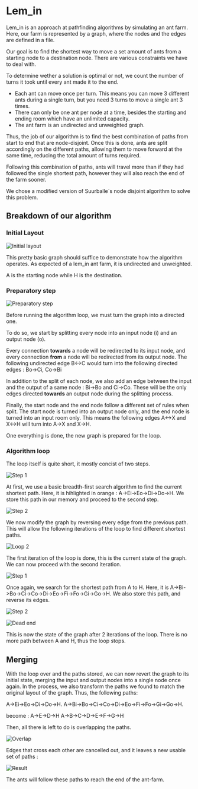 # Lem_in

Lem_in is an approach at pathfinding algorithms by simulating an ant farm. Here, our farm is represented by a graph, where the nodes and the edges are defined in a file.

Our goal is to find the shortest way to move a set amount of ants from a starting node to a destination node. There are various constraints we have to deal with.

To determine wether a solution is optimal or not, we count the number of turns it took until every ant made it to the end. 
- Each ant can move once per turn. This means you can move 3 different ants during a single turn, but you need 3 turns to move a single ant 3 times. 
- There can only be one ant per node at a time, besides the starting and ending room which have an unlimited capacity. 
- The ant farm is an undirected and unweighted graph.

Thus, the job of our algorithm is to find the best combination of paths from start to end that are node-disjoint. Once this is done, ants are split accordingly on the different paths, allowing them to move forward at the same time, reducing the total amount of turns required.

Following this combination of paths, ants will travel more than if they had followed the single shortest path, however they will also reach the end of the farm sooner.

We chose a modified version of Suurballe`s node disjoint algorithm to solve this problem.

## Breakdown of our algorithm

### Initial Layout

![Initial layout](https://i.imgur.com/qjepeI3.jpg)

This pretty basic graph should suffice to demonstrate how the algorithm operates. As expected of a lem_in ant farm, it is undirected and unweighted.

A is the starting node while H is the destination.

### Preparatory step

![Preparatory step](https://i.imgur.com/Xi6h6SF.jpg)

Before running the algorithm loop, we must turn the graph into a directed one.

To do so, we start by splitting every node into an input node (i) and an output node (o).

Every connection **towards** a node will be redirected to its input node, and every connection **from** a node will be redirected from its output node.
The following undirected edge B<->C would turn into the following directed edges : Bo->Ci, Co->Bi

In addition to the split of each node, we also add an edge between the input and the output of a same node : Bi->Bo and Ci->Co. These will be the only edges directed **towards** an output node during the splitting process.

Finally, the start node and the end node follow a different set of rules when split. The start node is turned into an output node only, and the end node is turned into an input room only.
This means the following edges A<->X and X<->H will turn into A->X and X->H.

One everything is done, the new graph is prepared for the loop.

### Algorithm loop

The loop itself is quite short, it mostly concist of two steps.

![Step 1](https://i.imgur.com/I5RcS5w.jpg)

At first, we use a basic breadth-first search algorithm to find the current shortest path. Here, it is hihlighted in orange : A->Ei->Eo->Di->Do->H.
We store this path in our memory and proceed to the second step.

![Step 2](https://i.imgur.com/TAMrJnY.jpg)

We now modify the graph by reversing every edge from the previous path. This will allow the following iterations of the loop to find different shortest paths.

![Loop 2](https://i.imgur.com/3DgQIzk.jpg)

The first iteration of the loop is done, this is the current state of the graph. We can now proceed with the second iteration.

![Step 1](https://i.imgur.com/jPxJ4ds.jpg)

Once again, we search for the shortest path from A to H. Here, it is A->Bi->Bo->Ci->Co->Di->Eo->Fi->Fo->Gi->Go->H.
We also store this path, and reverse its edges.

![Step 2](https://i.imgur.com/jxpYjru.jpg)

![Dead end](https://i.imgur.com/wCl83ZH.jpg)

This is now the state of the graph after 2 iterations of the loop. There is no more path between A and H, thus the loop stops.

## Merging

With the loop over and the paths stored, we can now revert the graph to its initial state, merging the input and output nodes into a single node once again.
In the process, we also transform the paths we found to match the original layout of the graph.
Thus, the following paths:

A->Ei->Eo->Di->Do->H.
A->Bi->Bo->Ci->Co->Di->Eo->Fi->Fo->Gi->Go->H.

become :
A->E->D->H
A->B->C->D->E->F->G->H

Then, all there is left to do is overlapping the paths.

![Overlap](https://i.imgur.com/l1bM6py.jpg)

Edges that cross each other are cancelled out, and it leaves a new usable set of paths :

![Result](https://i.imgur.com/8Zwfxsk.jpg)

The ants will follow these paths to reach the end of the ant-farm.

